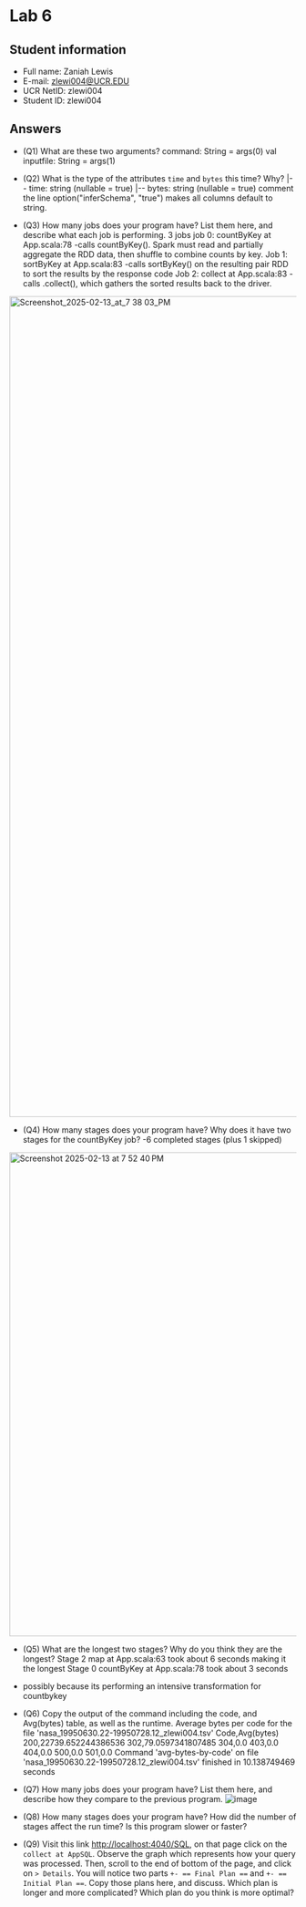 # Lab 6

## Student information

* Full name: Zaniah Lewis
* E-mail: zlewi004@UCR.EDU
* UCR NetID: zlewi004
* Student ID: zlewi004

## Answers

* (Q1) What are these two arguments?
    command: String = args(0)
    val inputfile: String = args(1)

* (Q2) What is the type of the attributes `time` and `bytes` this time? Why?
 |-- time: string (nullable = true)
|-- bytes: string (nullable = true)
comment the line option("inferSchema", "true") makes all columns default to string.

* (Q3) How many jobs does your program have? List them here, and describe what each job is performing.
3 jobs
  job 0: countByKey at App.scala:78
  -calls countByKey(). Spark must read and partially aggregate the RDD data, then shuffle to combine counts by key.
Job 1: sortByKey at App.scala:83
-calls sortByKey() on the resulting pair RDD to sort the results by the response code
Job 2: collect at App.scala:83
-calls .collect(), which gathers the sorted results back to the driver.
<img width="1440" alt="Screenshot_2025-02-13_at_7 38 03_PM" src="https://github.com/user-attachments/assets/535db1e4-d8a9-4d92-8556-3576dd346428" />


* (Q4) How many stages does your program have? Why does it have two stages for the countByKey job?
-6 completed stages (plus 1 skipped)
<img width="849" alt="Screenshot 2025-02-13 at 7 52 40 PM" src="https://github.com/user-attachments/assets/cb165b85-a231-4b1a-9d9d-114ad753d6f2" />

* (Q5) What are the longest two stages? Why do you think they are the longest?
Stage 2 map at App.scala:63 took about 6 seconds making it the longest
Stage 0 countByKey at App.scala:78 took about 3 seconds
- possibly because its performing an intensive transformation for countbykey
* (Q6) Copy the output of the command including the code, and Avg(bytes) table, as well as the runtime.
Average bytes per code for the file 'nasa_19950630.22-19950728.12_zlewi004.tsv'
Code,Avg(bytes)
200,22739.652244386536
302,79.0597341807485
304,0.0
403,0.0
404,0.0
500,0.0
501,0.0
Command 'avg-bytes-by-code' on file 'nasa_19950630.22-19950728.12_zlewi004.tsv' finished in 10.138749469 seconds

* (Q7) How many jobs does your program have? List them here, and describe how they compare to the previous program.
![image](https://github.com/user-attachments/assets/01933737-76d5-44f0-beb9-bf241311a678)



* (Q8) How many stages does your program have? How did the number of stages affect the run time? Is this program slower or faster?


* (Q9) Visit this link [http://localhost:4040/SQL](http://localhost:4040/SQL), on that page click on the `collect at AppSQL`. Observe the graph which represents how your query was processed. Then, scroll to the end of bottom of the page, and click on `> Details`. You will notice two parts `+- == Final Plan ==` and `+- == Initial Plan ==`. Copy those plans here, and discuss. Which plan is longer and more complicated? Which plan do you think is more optimal?

